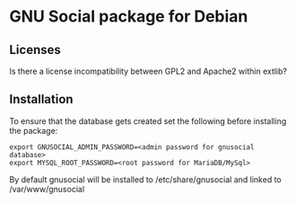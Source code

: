 GNU Social package for Debian
=============================

Licenses
--------

Is there a license incompatibility between GPL2 and Apache2 within extlib?

Installation
------------

To ensure that the database gets created set the following before installing the package:

    export GNUSOCIAL_ADMIN_PASSWORD=<admin password for gnusocial database>
    export MYSQL_ROOT_PASSWORD=<root password for MariaDB/MySql>

By default gnusocial will be installed to /etc/share/gnusocial and linked to /var/www/gnusocial
